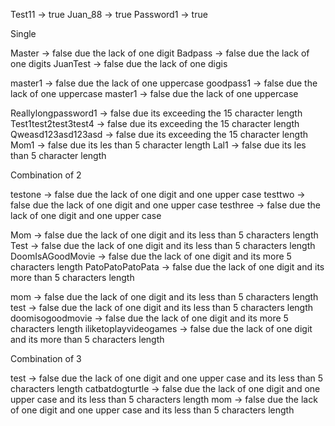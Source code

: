
 Test11 -> true
 Juan_88 -> true
 Password1 -> true

 Single

 Master -> false due the lack of one digit
 Badpass -> false due the lack of one digits
 JuanTest -> false due the lack of one digis

 master1 -> false due the lack of one uppercase
 goodpass1 -> false due the lack of one uppercase
 master1 -> false due the lack of one uppercase

 Reallylongpassword1 -> false due its exceeding the 15 character length
 Test1test2test3test4 -> false due its exceeding the 15 character length
 Qweasd123asd123asd -> false due its exceeding the 15 character length
 Mom1 -> false due its les than 5 character length
 Lal1 -> false due its les than 5 character length

 Combination of 2

 testone -> false due the lack of one digit and one upper case
 testtwo -> false due the lack of one digit and one upper case
 testhree -> false due the lack of one digit and one upper case

 Mom -> false due the lack of one digit and its less than 5 characters length
 Test -> false due the lack of one digit and its less than 5 characters length
 DoomIsAGoodMovie -> false due the lack of one digit and its  more 5 characters length
 PatoPatoPatoPata -> false due the lack of one digit and its more than 5 characters length

 mom -> false due the lack of one digit and its less than 5 characters length
 test -> false due the lack of one digit and its less than 5 characters length
 doomisogoodmovie -> false due the lack of one digit and its  more 5 characters length
 iliketoplayvideogames -> false due the lack of one digit and its more than 5 characters length

 Combination of 3

 test -> false due the lack of one digit and one upper case and its less than 5 characters length
 catbatdogturtle -> false due the lack of one digit and one upper case and its less than 5 characters length
 mom -> false due the lack of one digit and one upper case and its less than 5 characters length
